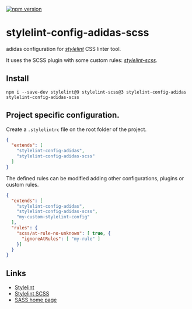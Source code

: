 [![npm version](https://badge.fury.io/js/stylelint-config-adidas-scss.svg)](https://npmjs.com/package/stylelint-config-adidas-scss)

# stylelint-config-adidas-scss

adidas configuration for [_stylelint_](https://www.npmjs.com/package/stylelint) CSS linter tool.

It uses the SCSS plugin with some custom rules: [_stylelint-scss_](https://www.npmjs.com/package/stylelint-scss).

## Install

```
npm i --save-dev stylelint@9 stylelint-scss@3 stylelint-config-adidas stylelint-config-adidas-scss
```

## Project specific configuration.

Create a `.stylelintrc` file on the root folder of the project.

```json
{
  "extends": [
    "stylelint-config-adidas",
    "stylelint-config-adidas-scss"
  ]
}
```

The defined rules can be modified adding other configurations, plugins or custom rules.

```json
{
  "extends": [
    "stylelint-config-adidas",
    "stylelint-config-adidas-scss",
    "my-custom-stylelint-config"
  ],
  "rules": {
    "scss/at-rule-no-unknown": [ true, {
      "ignoreAtRules": [ "my-rule" ]
    }]
  }
}
```

## Links

- [Stylelint](https://stylelint.io/)
- [Stylelint SCSS](https://www.npmjs.com/package/stylelint-scss)
- [SASS home page](https://sass-lang.com/)
